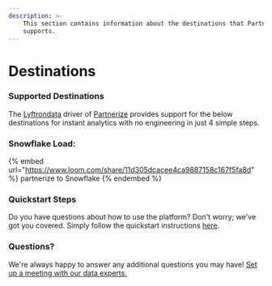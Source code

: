 ```yaml
---
description: >-
    This section contains information about the destinations that Partnerize
    supports.
---
```


# Destinations

### Supported Destinations

The [Lyftrondata](https://www.lyftrondata.com/) driver of [Partnerize](https://www.lyftrondata.com/integration/partnerize/) provides support for the below destinations for instant analytics with no engineering in just 4 simple steps.

### Snowflake Load:

{% embed url="https://www.loom.com/share/11d305dcacee4ca9887158c167f5fa8d" %}
partnerize to Snowflake
{% endembed %}

### Quickstart Steps

Do you have questions about how to use the platform? Don't worry; we've got you covered. Simply follow the quickstart instructions [here](../../../quickstart-steps.md).

### Questions? <a href="#questions" id="questions"></a>

We're always happy to answer any additional questions you may have! [Set up a meeting with our data experts.](https://www.lyftrondata.com/book-a-meeting/)
